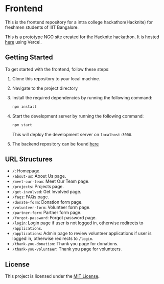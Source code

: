 # Frontend

This is the frontend repository for a intra college hackathon(Hacknite) for freshmen students of IIIT Bangalore.

This is a prototype NGO site created for the Hacknite hackathon. It is hosted [here](https://frontend-hacknite.vercel.app/) using Vercel.

## Getting Started

To get started with the frontend, follow these steps:

1. Clone this repository to your local machine.
2. Navigate to the project directory
3. Install the required dependencies by running the following command:

   ```bash
   npm install
   ```

4. Start the development server by running the following command:

   ```bash
   npm start
   ```

   This will deploy the development server on `localhost:3000`.

5. The backend repository can be found [here](https://github.com/Dd1235/Backend_hacknite)

## URL Structures

- `/`: Homepage.
- `/about-us`: About Us page.
- `/meet-our-team`: Meet Our Team page.
- `/projects`: Projects page.
- `/get-involved`: Get Involved page.
- `/faqs`: FAQs page.
- `/donate-form`: Donation form page.
- `/volunteer-form`: Volunteer form page.
- `/partner-form`: Partner form page.
- `/forgot-password`: Forgot password page.
- `/login`: Login page if user is not logged in, otherwise redirects to `/applications`.
- `/applications`: Admin page to review volunteer applications if user is logged in, otherwise redirects to `/login`.
- `/thank-you-donation`: Thank you page for donations.
- `/thank-you-volunteer`: Thank you page for volunteers.

## License

This project is licensed under the [MIT License](https://frontend-hacknite.vercel.app/oops).
